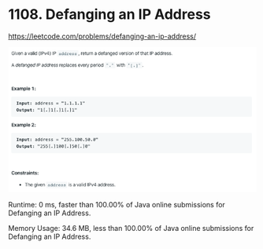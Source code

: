 # 1108. Defanging an IP Address

https://leetcode.com/problems/defanging-an-ip-address/

![image](image.png)

Runtime: 0 ms, faster than 100.00% of Java online submissions for Defanging an IP Address.

Memory Usage: 34.6 MB, less than 100.00% of Java online submissions for Defanging an IP Address.
